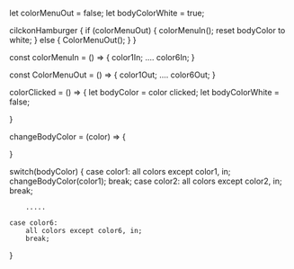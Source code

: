 let colorMenuOut = false;
let bodyColorWhite = true;

cilckonHamburger {
    if (colorMenuOut) {
        colorMenuIn();
        reset bodyColor to white;
    } else {
        ColorMenuOut();
    }
}

const colorMenuIn = () => {
    color1In;
    ....
    color6In;
}

const ColorMenuOut = () => {
    color1Out;
    ....
    color6Out;
}


colorClicked = () => {
    let bodyColor = color clicked;
    let bodyColorWhite = false;
    
}

changeBodyColor = (color) => {
    
}

switch(bodyColor) {
    case color1: 
        all colors except color1, in;
        changeBodyColor(color1);
        break;
    case color2: 
        all colors except color2, in;
        break;

        .....

    case color6: 
        all colors except color6, in;
        break;
    
}

